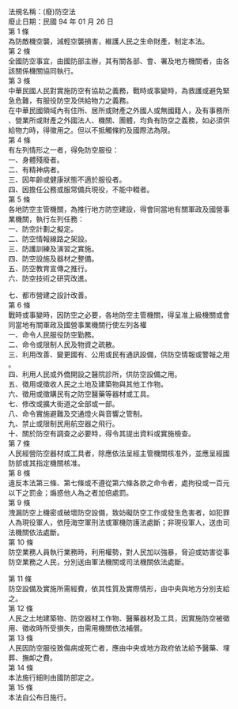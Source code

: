 法規名稱：(廢)防空法  
廢止日期：民國 94 年 01 月 26 日  
第 1 條  
為防敵機空襲，減輕空襲損害，維護人民之生命財產，制定本法。  
第 2 條  
全國防空事宜，由國防部主辦，其有關各部、會、署及地方機關者，由各  
該關係機關協同執行。  
第 3 條  
中華民國人民對實施防空有協助之義務，戰時或事變時，為救護或避免緊  
急危難，有服役防空及供給物力之義務。  
在中華民國領域內有住所、居所或財產之外國人或無國籍人，及有事務所  
、營業所或財產之外國法人、機關、團體，均負有防空之義務，如必須供  
給物力時，得徵用之。但以不抵觸條約及國際法為限。  
第 4 條  
有左列情形之一者，得免防空服役：  
一、身體殘廢者。  
二、有精神病者。  
三、因年齡或健康狀態不適於服役者。  
四、因擔任公務或服常備兵現役，不能中輟者。  
第 5 條  
各地防空主管機關，為推行地方防空建設，得會同當地有關軍政及國營事  
業機關，執行左列任務：  
一、防空計劃之擬定。  
二、防空情報線路之架設。  
三、防護訓練及演習之實施。  
四、防空設施及器材之整備。  
五、防空教育宣傳之推行。  
六、防空技術之研究改進。  


七、都市營建之設計改善。  
第 6 條  
戰時或事變時，因防空之必要，各地防空主管機關，得呈准上級機關或會  
同當地有關軍政及國營事業機關行使左列各權  
一、命令人民服役防空勤務。  
二、命令或限制人民及物資之疏散。  
三、利用改善、變更國有、公用或民有通訊設備，供防空情報或警報之用  
。  
四、利用人民或外僑開設之醫院診所，供防空設備之用。  
五、徵用或徵收人民之土地及建築物與其他工作物。  
六、徵用或徵購民有之防空醫藥等器材或工具。  
七、修改或擴大街道之全部或一部。  
八、命令實施避難及交通燈火與音響之管制。  
九、禁止或限制民用航空器之飛行。  
十、關於防空有調查之必要時，得令其提出資料或實施檢查。  
第 7 條  
人民經營防空器材或工具者，除應依法呈經主管機關核准外，並應呈經國  
防部或其指定機關核准。  
第 8 條  
違反本法第三條、第七條或不遵從第六條各款之命令者，處拘役或一百元  
以下之罰金；煽惑他人為之者加倍處罰。  
第 9 條  
洩漏防空上機密或破壞防空設備，致妨礙防空工作或發生危害者，如犯罪  
人為現役軍人，依陸海空軍刑法或軍機防護法處斷；非現役軍人，送由司  
法機關依法處斷。  
第 10 條  
防空業務人員執行業務時，利用權勢，對人民加以強暴，脅迫或妨害從事  
防空業務之人民，分別送由軍法機關或司法機關依法處斷。  


第 11 條  
防空設備及實施所需經費，依其性質及實際情形，由中央與地方分別支給  
之。  
第 12 條  
人民之土地建築物、防空器材工作物、醫藥器材及工具，因實施防空被徵  
用、徵收時所受損失，由需用機關依法補償。  
第 13 條  
人民因防空服役致傷病或死亡者，應由中央或地方政府依法給予醫藥、埋  
葬、撫卹之費。  
第 14 條  
本法施行細則由國防部定之。  
第 15 條  
本法自公布日施行。  


